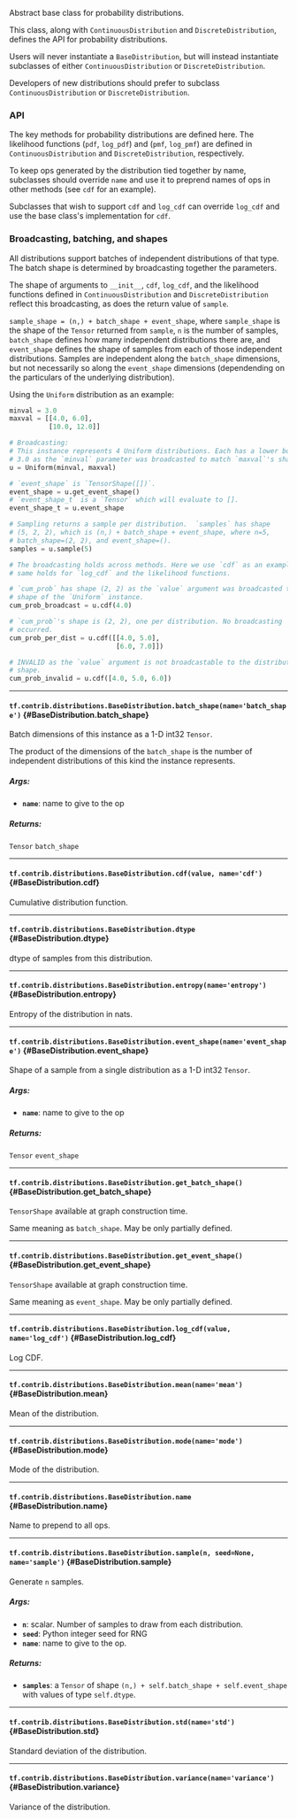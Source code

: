 Abstract base class for probability distributions.

This class, along with `ContinuousDistribution` and `DiscreteDistribution`,
defines the API for probability distributions.

Users will never instantiate a `BaseDistribution`, but will instead
instantiate subclasses of either `ContinuousDistribution` or
`DiscreteDistribution`.

Developers of new distributions should prefer to subclass
`ContinuousDistribution` or `DiscreteDistribution`.

### API

The key methods for probability distributions are defined here. The likelihood
functions (`pdf`, `log_pdf`) and (`pmf`, `log_pmf`) are defined in
`ContinuousDistribution` and `DiscreteDistribution`, respectively.

To keep ops generated by the distribution tied together by name, subclasses
should override `name` and use it to preprend names of ops in other methods
(see `cdf` for an example).

Subclasses that wish to support `cdf` and `log_cdf` can override `log_cdf`
and use the base class's implementation for `cdf`.

### Broadcasting, batching, and shapes

All distributions support batches of independent distributions of that type.
The batch shape is determined by broadcasting together the parameters.

The shape of arguments to `__init__`, `cdf`, `log_cdf`, and the likelihood
functions defined in `ContinuousDistribution` and `DiscreteDistribution`
reflect this broadcasting, as does the return value of `sample`.

`sample_shape = (n,) + batch_shape + event_shape`, where `sample_shape` is the
shape of the `Tensor` returned from `sample`, `n` is the number of samples,
`batch_shape` defines how many independent distributions there are, and
`event_shape` defines the shape of samples from each of those independent
distributions. Samples are independent along the `batch_shape` dimensions,
but not necessarily so along the `event_shape` dimensions (dependending on
the particulars of the underlying distribution).

Using the `Uniform` distribution as an example:

```python
minval = 3.0
maxval = [[4.0, 6.0],
          [10.0, 12.0]]

# Broadcasting:
# This instance represents 4 Uniform distributions. Each has a lower bound at
# 3.0 as the `minval` parameter was broadcasted to match `maxval`'s shape.
u = Uniform(minval, maxval)

# `event_shape` is `TensorShape([])`.
event_shape = u.get_event_shape()
# `event_shape_t` is a `Tensor` which will evaluate to [].
event_shape_t = u.event_shape

# Sampling returns a sample per distribution.  `samples` has shape
# (5, 2, 2), which is (n,) + batch_shape + event_shape, where n=5,
# batch_shape=(2, 2), and event_shape=().
samples = u.sample(5)

# The broadcasting holds across methods. Here we use `cdf` as an example. The
# same holds for `log_cdf` and the likelihood functions.

# `cum_prob` has shape (2, 2) as the `value` argument was broadcasted to the
# shape of the `Uniform` instance.
cum_prob_broadcast = u.cdf(4.0)

# `cum_prob`'s shape is (2, 2), one per distribution. No broadcasting
# occurred.
cum_prob_per_dist = u.cdf([[4.0, 5.0],
                           [6.0, 7.0]])

# INVALID as the `value` argument is not broadcastable to the distribution's
# shape.
cum_prob_invalid = u.cdf([4.0, 5.0, 6.0])
```
- - -

#### `tf.contrib.distributions.BaseDistribution.batch_shape(name='batch_shape')` {#BaseDistribution.batch_shape}

Batch dimensions of this instance as a 1-D int32 `Tensor`.

The product of the dimensions of the `batch_shape` is the number of
independent distributions of this kind the instance represents.

##### Args:


*  <b>`name`</b>: name to give to the op

##### Returns:

  `Tensor` `batch_shape`


- - -

#### `tf.contrib.distributions.BaseDistribution.cdf(value, name='cdf')` {#BaseDistribution.cdf}

Cumulative distribution function.


- - -

#### `tf.contrib.distributions.BaseDistribution.dtype` {#BaseDistribution.dtype}

dtype of samples from this distribution.


- - -

#### `tf.contrib.distributions.BaseDistribution.entropy(name='entropy')` {#BaseDistribution.entropy}

Entropy of the distribution in nats.


- - -

#### `tf.contrib.distributions.BaseDistribution.event_shape(name='event_shape')` {#BaseDistribution.event_shape}

Shape of a sample from a single distribution as a 1-D int32 `Tensor`.

##### Args:


*  <b>`name`</b>: name to give to the op

##### Returns:

  `Tensor` `event_shape`


- - -

#### `tf.contrib.distributions.BaseDistribution.get_batch_shape()` {#BaseDistribution.get_batch_shape}

`TensorShape` available at graph construction time.

Same meaning as `batch_shape`. May be only partially defined.


- - -

#### `tf.contrib.distributions.BaseDistribution.get_event_shape()` {#BaseDistribution.get_event_shape}

`TensorShape` available at graph construction time.

Same meaning as `event_shape`. May be only partially defined.


- - -

#### `tf.contrib.distributions.BaseDistribution.log_cdf(value, name='log_cdf')` {#BaseDistribution.log_cdf}

Log CDF.


- - -

#### `tf.contrib.distributions.BaseDistribution.mean(name='mean')` {#BaseDistribution.mean}

Mean of the distribution.


- - -

#### `tf.contrib.distributions.BaseDistribution.mode(name='mode')` {#BaseDistribution.mode}

Mode of the distribution.


- - -

#### `tf.contrib.distributions.BaseDistribution.name` {#BaseDistribution.name}

Name to prepend to all ops.


- - -

#### `tf.contrib.distributions.BaseDistribution.sample(n, seed=None, name='sample')` {#BaseDistribution.sample}

Generate `n` samples.

##### Args:


*  <b>`n`</b>: scalar. Number of samples to draw from each distribution.
*  <b>`seed`</b>: Python integer seed for RNG
*  <b>`name`</b>: name to give to the op.

##### Returns:


*  <b>`samples`</b>: a `Tensor` of shape `(n,) + self.batch_shape + self.event_shape`
      with values of type `self.dtype`.


- - -

#### `tf.contrib.distributions.BaseDistribution.std(name='std')` {#BaseDistribution.std}

Standard deviation of the distribution.


- - -

#### `tf.contrib.distributions.BaseDistribution.variance(name='variance')` {#BaseDistribution.variance}

Variance of the distribution.


